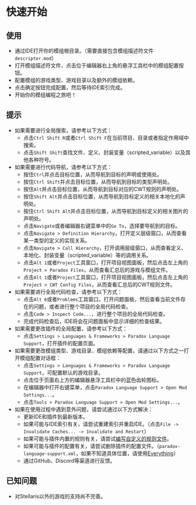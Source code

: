# 快速开始

## 使用

* 通过IDE打开你的模组根目录。（需要直接包含模组描述符文件`descriptor.mod`）
* 打开模组描述符文件，点击位于编辑器右上角的悬浮工具栏中的模组配置按钮。
* 配置模组的游戏类型、游戏目录以及额外的模组依赖。
* 点击确定按钮完成配置，然后等待IDE索引完成。
* 开始你的模组编程之旅吧！

## 提示

* 如果需要进行全局搜索，请参考以下方式：
    * 点击`Ctrl Shift R`或者`Ctrl Shift F`在当前项目、目录或者指定作用域中搜索。
    * 点击`Shift Shift`查找文件、定义、封装变量（scripted_variable）以及其他各种符号。
* 如果需要进行代码导航，请参考以下方式：
    * 按住`Ctrl`并点击目标位置，从而导航到目标的声明或使用处。
    * 按住`Ctrl Shift`并点击目标位置，从而导航到目标的类型声明处。
    * 按住`Alt`并点击目标位置，从而导航到目标对应的CWT规则的声明处。
    * 按住`Shift Alt`并点击目标位置，从而导航到目标定义的相关本地化的声明处。
    * 按住`Ctrl Shift Alt`并点击目标位置，从而导航到目标定义的相关图片的声明处。
    * 点击`Navigate`或者编辑器右键菜单中的`Go To`，选择要导航到的目标。
    * 点击`Navigate > Definition Hierarchy`，打开定义层级窗口，从而查看某一类型的定义的实现关系。
    * 点击`Navigate > Call Hierarchy`，打开调用层级窗口，从而查看定义、本地化、封装变量（scripted_variable）等的调用关系。
    * 点击`Alt 1`或者`Project`工具窗口，打开项目视图面板，然后点击左上角的`Project > Paradox Files`，从而查看汇总后的游戏与模组文件。
    * 点击`Alt 1`或者`Project`工具窗口，打开项目视图面板，然后点击左上角的`Project > CWT Config Files`，从而查看汇总后的CWT规则文件。
* 如果需要进行全局代码检查，请参考以下方式：
    * 点击`Alt 6`或者`Problems`工具窗口，打开问题面板，然后查看当前文件存在的问题，或者进行整个项目的全局代码检查。
    * 点击`Code > Inspect Code...`，进行整个项目的全局代码检查。
    * 完成代码检查后，IDE将会在问题面板中显示详细的检查结果。
* 如果需要更改插件的全局配置，请参考以下方式：
    * 点击`Settings > Languages & Frameworks > Paradox Language Support`，打开插件的配置页面。
* 如果需要更改模组类型、游戏目录、模组依赖等配置，请通过以下方式之一打开模组配置对话框：
    * 点击`Settings > Languages & Frameworks > Paradox Language Support`，可配置默认的游戏目录。
    * 点击位于页面右上方的编辑器悬浮工具栏中的蓝色齿轮图标。
    * 在编辑器中打开右键菜单，点击`Paradox Language Support > Open Mod Settings...`。
    * 点击`Tools > Paradox Language Support > Open Mod Settings...`。
* 如果在使用过程中遇到意外问题，请尝试通过以下方式解决：
  * 更新IDE和插件到最新版本。
  * 如果可能与IDE索引有关，请尝试重建索引并重启IDE。（点击`File -> Invalidate Caches... -> Invalidate and Restart`）
  * 如果可能与插件内置的规则有关，请尝试[编写自定义的规则文件](https://windea.icu/Paradox-Language-Support/#/zh/config.md#writing-cwt-config-files)。
  * 如果可能与插件的配置有关，请尝试删除插件的配置文件。（`paradox-language-support.xml`，如果不知道具体位置，请使用[Everything](https://www.voidtools.com)）
  * 通过GitHub、Discord等渠道进行反馈。

## 已知问题

* 对Stellaris以外的游戏的支持尚不完善。